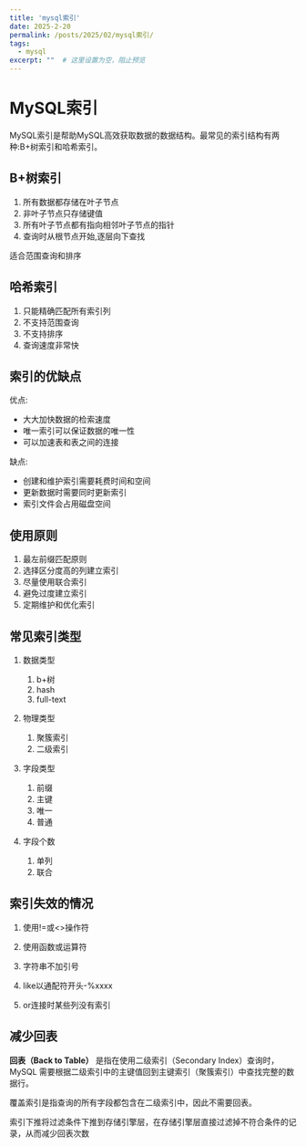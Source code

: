 ```yaml
---
title: 'mysql索引'
date: 2025-2-20
permalink: /posts/2025/02/mysql索引/
tags:
  - mysql
excerpt: ""  # 这里设置为空，阻止预览
---
```

# MySQL索引

MySQL索引是帮助MySQL高效获取数据的数据结构。最常见的索引结构有两种:B+树索引和哈希索引。

## B+树索引

1. 所有数据都存储在叶子节点
2. 非叶子节点只存储键值
3. 所有叶子节点都有指向相邻叶子节点的指针
4. 查询时从根节点开始,逐层向下查找

适合范围查询和排序

## 哈希索引

1. 只能精确匹配所有索引列
2. 不支持范围查询
3. 不支持排序
4. 查询速度非常快

## 索引的优缺点

优点:
- 大大加快数据的检索速度
- 唯一索引可以保证数据的唯一性
- 可以加速表和表之间的连接

缺点:
- 创建和维护索引需要耗费时间和空间
- 更新数据时需要同时更新索引
- 索引文件会占用磁盘空间

## 使用原则

1. 最左前缀匹配原则
2. 选择区分度高的列建立索引
3. 尽量使用联合索引
4. 避免过度建立索引
5. 定期维护和优化索引

## 常见索引类型

1. 数据类型
   1. b+树
   2. hash
   3. full-text

2. 物理类型
   1. 聚簇索引
   2. 二级索引

3. 字段类型
   1. 前缀
   2. 主键
   3. 唯一
   4. 普通

4. 字段个数
   1. 单列
   2. 联合


## 索引失效的情况

1. 使用!=或<>操作符

2. 使用函数或运算符

3. 字符串不加引号 

4. like以通配符开头-%xxxx

5. or连接时某些列没有索引

   

## 减少回表

**回表（Back to Table）** 是指在使用二级索引（Secondary Index）查询时，MySQL 需要根据二级索引中的主键值回到主键索引（聚簇索引）中查找完整的数据行。

覆盖索引是指查询的所有字段都包含在二级索引中，因此不需要回表。

索引下推将过滤条件下推到存储引擎层，在存储引擎层直接过滤掉不符合条件的记录，从而减少回表次数

